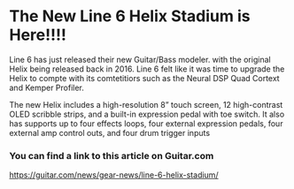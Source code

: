 # The New Line 6 Helix Stadium is Here!!!!

Line 6 has just released their new Guitar/Bass modeler. with the original Helix being released back in 2016. Line 6 felt like it was time to upgrade the Helix to compte with its comtetitiors such as the Neural DSP Quad Cortext and Kemper Profiler.

The new Helix includes a high-resolution 8” touch screen, 12 high-contrast OLED scribble strips, and a built-in expression pedal with toe switch. It also has supports up to four effects loops, four external expression pedals, four external amp control outs, and four drum trigger inputs

### You can find a link to this article on Guitar.com 

https://guitar.com/news/gear-news/line-6-helix-stadium/
